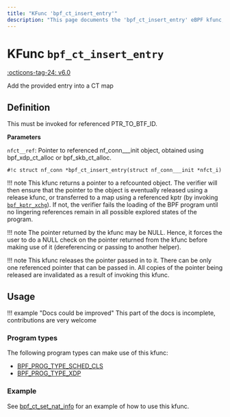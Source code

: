 ```yaml
---
title: "KFunc 'bpf_ct_insert_entry'"
description: "This page documents the 'bpf_ct_insert_entry' eBPF kfunc, including its defintion, usage, program types that can use it, and examples."
---
```

# KFunc `bpf_ct_insert_entry`

<!-- [FEATURE_TAG](bpf_ct_insert_entry) -->
[:octicons-tag-24: v6.0](https://github.com/torvalds/linux/commit/d7e79c97c00ca82dace0e3b645d4b3b02fa273c2)
<!-- [/FEATURE_TAG] -->

Add the provided entry into a CT map

## Definition

This must be invoked for referenced PTR_TO_BTF_ID.

**Parameters**

`nfct__ref`: Pointer to referenced nf_conn___init object, obtained using bpf_xdp_ct_alloc or bpf_skb_ct_alloc.

<!-- [KFUNC_DEF] -->
`#!c struct nf_conn *bpf_ct_insert_entry(struct nf_conn___init *nfct_i)`

!!! note
	This kfunc returns a pointer to a refcounted object. The verifier will then ensure that the pointer to the object 
	is eventually released using a release kfunc, or transferred to a map using a referenced kptr 
	(by invoking [`bpf_kptr_xchg`](../../helper-function/bpf_kptr_xchg.md)). If not, the verifier fails the 
	loading of the BPF program until no lingering references remain in all possible explored states of the program.

!!! note
	The pointer returned by the kfunc may be NULL. Hence, it forces the user to do a NULL check on the pointer returned 
	from the kfunc before making use of it (dereferencing or passing to another helper).

!!! note
	This kfunc releases the pointer passed in to it. There can be only one referenced pointer that can be passed in. 
	All copies of the pointer being released are invalidated as a result of invoking this kfunc.
<!-- [/KFUNC_DEF] -->

## Usage

!!! example "Docs could be improved"
    This part of the docs is incomplete, contributions are very welcome

### Program types

The following program types can make use of this kfunc:

<!-- [KFUNC_PROG_REF] -->
- [BPF_PROG_TYPE_SCHED_CLS](../program-type/BPF_PROG_TYPE_SCHED_CLS.md)
- [BPF_PROG_TYPE_XDP](../program-type/BPF_PROG_TYPE_XDP.md)
<!-- [/KFUNC_PROG_REF] -->

### Example

See [bpf_ct_set_nat_info](bpf_ct_set_nat_info.md#example) for an example of how to use this kfunc.

